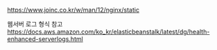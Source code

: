 
https://www.joinc.co.kr/w/man/12/nginx/static

웹서버 로그 형식 참고
https://docs.aws.amazon.com/ko_kr/elasticbeanstalk/latest/dg/health-enhanced-serverlogs.html


